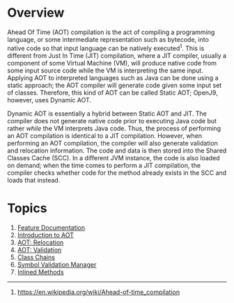 <!--
Copyright (c) 2020, 2020 IBM Corp. and others

This program and the accompanying materials are made available under
the terms of the Eclipse Public License 2.0 which accompanies this
distribution and is available at https://www.eclipse.org/legal/epl-2.0/
or the Apache License, Version 2.0 which accompanies this distribution and
is available at https://www.apache.org/licenses/LICENSE-2.0.

This Source Code may also be made available under the following
Secondary Licenses when the conditions for such availability set
forth in the Eclipse Public License, v. 2.0 are satisfied: GNU
General Public License, version 2 with the GNU Classpath
Exception [1] and GNU General Public License, version 2 with the
OpenJDK Assembly Exception [2].

[1] https://www.gnu.org/software/classpath/license.html
[2] http://openjdk.java.net/legal/assembly-exception.html

SPDX-License-Identifier: EPL-2.0 OR Apache-2.0 OR GPL-2.0 WITH Classpath-exception-2.0 OR LicenseRef-GPL-2.0 WITH Assembly-exception
-->

# Overview

Ahead Of Time (AOT) compilation is the act of compiling a 
programming language, or some intermediate representation such as 
bytecode, into native code so that input language can be natively
executed<sup>1</sup>. This is different from Just In Time (JIT) 
compilation, where a JIT compiler, usually a component of some 
Virtual Machine (VM), will produce native code from some input source 
code while the VM is interpreting the same input. Applying AOT to 
interpreted languages such as Java can be done using a static approach; 
the AOT compiler will generate code given some input set of classes. 
Therefore, this kind of AOT can be called Static AOT; OpenJ9, however, 
uses Dynamic AOT.

Dynamic AOT is essentially a hybrid between Static AOT and JIT. The 
compiler does not generate native code prior to executing Java code but 
rather _while_ the VM interprets Java code. Thus, the process of 
performing an AOT compilation is identical to a JIT compilation. 
However, when performing an AOT compilation, the compiler will also 
generate validation and relocation information. The code and data is 
then stored into the Shared Classes Cache (SCC). In a different JVM
instance, the code is also loaded on demand; when the time comes to
perform a JIT compilation, the compiler checks whether code for the 
method already exists in the SCC and loads that instead.

# Topics

1. [Feature Documentation](https://www.eclipse.org/openj9/docs/aot/)
2. [Introduction to AOT](https://blog.openj9.org/2018/10/10/intro-to-ahead-of-time-compilation/)
3. [AOT: Relocation](https://blog.openj9.org/2018/10/26/ahead-of-time-compilation-relocation/)
4. [AOT: Validation](https://blog.openj9.org/2018/11/08/ahead-of-time-compilation-validation/)
5. [Class Chains](https://github.com/eclipse/openj9/blob/master/doc/compiler/aot/ClassChains.md)
6. [Symbol Validation Manager](https://github.com/eclipse/openj9/blob/master/doc/compiler/aot/SymbolValidationManager.md)
7. [Inlined Methods](https://github.com/eclipse/openj9/blob/master/doc/compiler/aot/InlinedMethods.md)


<hr/>

1. https://en.wikipedia.org/wiki/Ahead-of-time_compilation 
